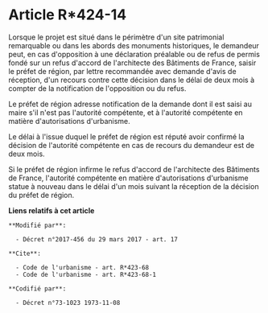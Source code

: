 # Article R*424-14

Lorsque le projet est situé dans le périmètre d'un site patrimonial remarquable ou dans les abords des monuments historiques,
le demandeur peut, en cas d'opposition à une déclaration préalable ou de refus de permis fondé sur un refus d'accord de
l'architecte des Bâtiments de France, saisir le préfet de région, par lettre recommandée avec demande d'avis de réception,
d'un recours contre cette décision dans le délai de deux mois à compter de la notification de l'opposition ou du refus.

Le préfet de région adresse notification de la demande dont il est saisi au maire s'il n'est pas l'autorité compétente, et à
l'autorité compétente en matière d'autorisations d'urbanisme.

Le délai à l'issue duquel le préfet de région est réputé avoir confirmé la décision de l'autorité compétente en cas de
recours du demandeur est de deux mois.

Si le préfet de région infirme le refus d'accord de l'architecte des Bâtiments de France, l'autorité compétente en matière
d'autorisations d'urbanisme statue à nouveau dans le délai d'un mois suivant la réception de la décision du préfet de région.

**Liens relatifs à cet article**

	**Modifié par**:

	  - Décret n°2017-456 du 29 mars 2017 - art. 17

	**Cite**:

	  - Code de l'urbanisme - art. R*423-68
	  - Code de l'urbanisme - art. R*423-68-1

	**Codifié par**:

	  - Décret n°73-1023 1973-11-08

